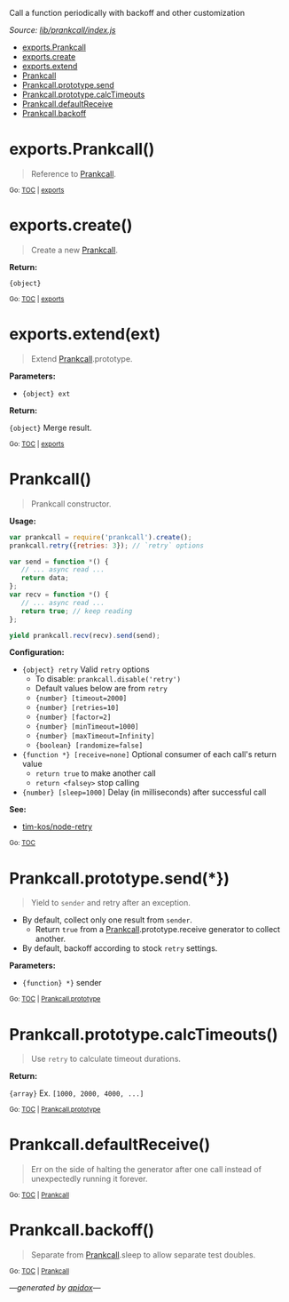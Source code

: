 Call a function periodically with backoff and other customization

_Source: [lib/prankcall/index.js](../lib/prankcall/index.js)_

<a name="tableofcontents"></a>

- <a name="toc_exportsprankcall"></a><a name="toc_exports"></a>[exports.Prankcall](#exportsprankcall)
- <a name="toc_exportscreate"></a>[exports.create](#exportscreate)
- <a name="toc_exportsextendext"></a>[exports.extend](#exportsextendext)
- <a name="toc_prankcall"></a>[Prankcall](#prankcall)
- <a name="toc_prankcallprototypesend"></a><a name="toc_prankcallprototype"></a>[Prankcall.prototype.send](#prankcallprototypesend)
- <a name="toc_prankcallprototypecalctimeouts"></a>[Prankcall.prototype.calcTimeouts](#prankcallprototypecalctimeouts)
- <a name="toc_prankcalldefaultreceive"></a>[Prankcall.defaultReceive](#prankcalldefaultreceive)
- <a name="toc_prankcallbackoff"></a>[Prankcall.backoff](#prankcallbackoff)

<a name="exports"></a>

# exports.Prankcall()

> Reference to [Prankcall](#prankcall).

<sub>Go: [TOC](#tableofcontents) | [exports](#toc_exports)</sub>

# exports.create()

> Create a new [Prankcall](#prankcall).

**Return:**

`{object}`

<sub>Go: [TOC](#tableofcontents) | [exports](#toc_exports)</sub>

# exports.extend(ext)

> Extend [Prankcall](#prankcall).prototype.

**Parameters:**

- `{object} ext`

**Return:**

`{object}` Merge result.

<sub>Go: [TOC](#tableofcontents) | [exports](#toc_exports)</sub>

# Prankcall()

> Prankcall constructor.

**Usage:**

```js
var prankcall = require('prankcall').create();
prankcall.retry({retries: 3}); // `retry` options

var send = function *() {
   // ... async read ...
   return data;
};
var recv = function *() {
   // ... async read ...
   return true; // keep reading
};

yield prankcall.recv(recv).send(send);
```

**Configuration:**

- `{object} retry` Valid `retry` options
  - To disable: `prankcall.disable('retry')`
  - Default values below are from `retry`
  - `{number} [timeout=2000]`
  - `{number} [retries=10]`
  - `{number} [factor=2]`
  - `{number} [minTimeout=1000]`
  - `{number} [maxTimeout=Infinity]`
  - `{boolean} [randomize=false]`
- `{function *} [receive=none]` Optional consumer of each call's return value
  - `return true` to make another call
  - `return <falsey>` stop calling
- `{number} [sleep=1000]` Delay (in milliseconds) after successful call

**See:**

- [tim-kos/node-retry](https://github.com/tim-kos/node-retry/#api)

<sub>Go: [TOC](#tableofcontents)</sub>

<a name="prankcallprototype"></a>

# Prankcall.prototype.send(*})

> Yield to `sender` and retry after an exception.

- By default, collect only one result from `sender`.
  - Return `true` from a [Prankcall](#prankcall).prototype.receive generator to collect another.
- By default, backoff according to stock `retry` settings.

**Parameters:**

- `{function} *}` sender

<sub>Go: [TOC](#tableofcontents) | [Prankcall.prototype](#toc_prankcallprototype)</sub>

# Prankcall.prototype.calcTimeouts()

> Use `retry` to calculate timeout durations.

**Return:**

`{array}` Ex. `[1000, 2000, 4000, ...]`

<sub>Go: [TOC](#tableofcontents) | [Prankcall.prototype](#toc_prankcallprototype)</sub>

# Prankcall.defaultReceive()

> Err on the side of halting the generator after one call instead of
unexpectedly running it forever.

<sub>Go: [TOC](#tableofcontents) | [Prankcall](#toc_prankcall)</sub>

# Prankcall.backoff()

> Separate from [Prankcall](#prankcall).sleep to allow separate test doubles.

<sub>Go: [TOC](#tableofcontents) | [Prankcall](#toc_prankcall)</sub>

_&mdash;generated by [apidox](https://github.com/codeactual/apidox)&mdash;_

